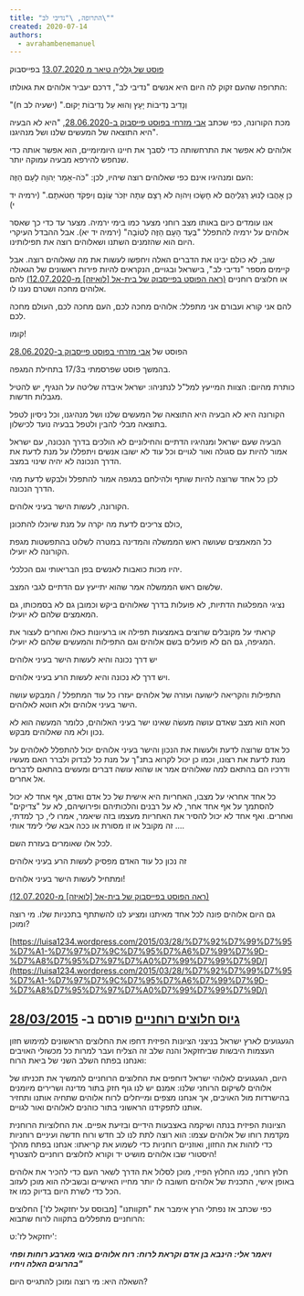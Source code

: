 ```yaml
---
title: "התרופה, \"נדיבי לב\""
created: 2020-07-14
authors: 
  - avrahambenemanuel
---
```


[פוסט של גִלַלְיָה טיאר מ 13.07.2020](https://www.facebook.com/gilalya/posts/2882187221911015) בפייסבוק

התרופה שהעם זקוק לה היום היא אנשים "נדיבי לב", דרכם יעביר אלוהים את גאולתו:

"וְנָדִיב נְדִיבוֹת יָעָץ וְהוּא עַל נְדִיבוֹת יָקוּם." (ישעיה לב ח)

מכת הקורונה, כפי שכתב [אבי מזרחי בפוסט פייסבוק ב-28.06.2020](https://www.facebook.com/permalink.php?story_fbid=3437066392990988&id=100000629831917), "היא לא הבעיה היא התוצאה של המעשים שלנו ושל מנהיגנו".

אלוהים לא אפשר את התרחשותה כדי לסבך את חיינו היומיומיים, הוא אפשר אותה כדי שנחפש להירפא מבעיה עמוקה יותר.

העם ומנהיגיו אינם כפי שאלוהים רוצה שיהיו, לכן: "כֹּה-אָמַר יְהוָה לָעָם הַזֶּה:

כֵּן אָהֲבוּ לָנוּעַ רַגְלֵיהֶם לֹא חָשָׂכוּ וַיהוָה לֹא רָצָם עַתָּה יִזְכֹּר עֲו‍ֹנָם וְיִפְקֹד חַטֹּאתָם." (ירמיה יד י)

אנו עומדים כיום באותו מצב רוחני מצער כמו בימי ירמיה. מצער עד כדי כך שאסר אלוהים על ירמיה להתפלל "בְּעַד הָעָם הַזֶּה לְטוֹבָה" (ירמיה יד יא). אבל ההבדל העיקרי היום הוא שהזמנים השתנו ושאלוהים רוצה את תפילותינו.

שוב, לא כולם יבינו את הדברים האלה ויחפשו לעשות את מה שאלוהים רוצה. אבל קיימים מספר "נדיבי לב", בישראל ובגויים, הנקראים להיות פירות ראשונים של הגאולה או חלוצים רוחניים [(ראה הפוסט בפייסבוק של בית-אל \[לואיזה\] מ-12.07.2020)](https://www.facebook.com/permalink.php?story_fbid=2644232632466037&id=100006379778441) להם אלוהים מחכה ושטרם נענו לו.

להם אני קורא ועבורם אני מתפלל: אלוהים מחכה לכם, העם מחכה לכם, העולם מחכה לכם.

קומו!

הפוסט של [אבי מזרחי בפוסט פייסבוק ב-28.06.2020](https://www.facebook.com/permalink.php?story_fbid=3437066392990988&id=100000629831917)

בהמשך פוסט שפרסמתי ב17/3 בתחילת המגפה.

כותרת מהיום: הצוות המייעץ למל"ל לנתניהו: ישראל איבדה שליטה על הנגיף, יש להטיל מגבלות חדשות.

הקורונה היא לא הבעיה היא התוצאה של המעשים שלנו ושל מנהיגנו, וכל ניסיון לטפל בתוצאה מבלי להבין ולטפל בבעיה נועד לכישלון.

הבעיה שעם ישראל ומנהיגיו הדתיים והחילוניים לא הולכים בדרך הנכונה, עם ישראל אמור להיות עם סגולה ואור לגויים וכל עוד לא ישובו אנשים ויתפללו על מנת לדעת את הדרך הנכונה לא יהיה שינוי במצב.

לכן כל אחד שרוצה להיות שותף ולהילחם במגפה אמור להתפלל ולבקש לדעת מהי הדרך הנכונה.

הקורונה, לעשות הישר בעיני אלוהים.

כולם צריכים לדעת מה יקרה על מנת שיוכלו להתכונן,

כל המאמצים שעושה ראש הממשלה והמדינה במטרה לשלוט בהתפשטות מגפת הקורונה לא יועילו.

יהיו מכות כואבות לאנשים בפן הבריאותי וגם הכלכלי.

שלשום ראש הממשלה אמר שהוא יתייעץ עם הדתיים לגבי המצב.

נציגי המפלגות הדתיות, לא פועלות בדרך שאלוהים ביקש וכמובן גם לא בסמכותו, גם המאמצים שלהם לא יועילו.

קראתי על מקובלים שרוצים באמצעות תפילה או ברעיונות כאלו ואחרים לעצור את המגיפה, גם הם לא פועלים בשם אלוהים וגם התפילות והמעשים שלהם לא יועילו.

יש דרך נכונה והיא לעשות הישר בעיני אלוהים

ויש דרך לא נכונה והיא לעשות הרע בעיני אלוהים.

התפילות והקריאה לישועה ועזרה של אלוהים יעזרו כל עוד המתפלל / המבקש עושה הישר בעיני אלוהים ולא חוטא לאלוהים.

חטא הוא מצב שאדם עושה מעשׂה שאינו ישר בעיני האלוהים, כלומר המעשה הוא לא נכון ולא מה שאלוהים מבקש.

כל אדם שרוצה לדעת ולעשות את הנכון והישר בעיני אלוהים יכול להתפלל לאלוהים על מנת לדעת את רצונו, וכמו כן יכול לקרוא בתנ"ך על מנת כל לבדוק ולברר האם מעשיו ודרכיו הם בהתאם למה שאלוהים אמר או שהוא עושה דברים ומעשים בהתאם לדברים אל אחרים.

כל אחד אחראי על מצבו, האחריות היא אישית של כל אדם ואדם, אף אחד לא יכול להסתמך על אף אחד אחר, לא על רבנים והלכותיהם ופירושיהם, לא על "צדיקים" ואחרים. ואף אחד לא יכול להסיר את האחריות מעצמו בזה שיאמר, אמרו לי, כך למדתי, זה מקובל או זו מסורת או ככה אבא שלי לימד אותי ....

לכל אלו שאומרים בעזרת השם.

זה נכון כל עוד האדם מפסיק לעשות הרע בעיני אלוהים

ומתחיל לעשות הישר בעיני אלוהים!

[(ראה הפוסט בפייסבוק של בית-אל \[לואיזה\] מ-12.07.2020)](https://www.facebook.com/permalink.php?story_fbid=2644232632466037&id=100006379778441)

גם היום אלוהים פונה לכל אחד מאיתנו ומציע לנו להשתתף בתכניות שלו. מי רוצה ומוכן?

[https://luisa1234.wordpress.com/2015/03/28/%D7%92%D7%99%D7%95%D7%A1-%D7%97%D7%9C%D7%95%D7%A6%D7%99%D7%9D-%D7%A8%D7%95%D7%97%D7%A0%D7%99%D7%99%D7%9D/](https://luisa1234.wordpress.com/2015/03/28/%D7%92%D7%99%D7%95%D7%A1-%D7%97%D7%9C%D7%95%D7%A6%D7%99%D7%9D-%D7%A8%D7%95%D7%97%D7%A0%D7%99%D7%99%D7%9D/)

## [גיוס חלוצים רוחניים](https://luisa1234.wordpress.com/2015/03/28/%D7%92%D7%99%D7%95%D7%A1-%D7%97%D7%9C%D7%95%D7%A6%D7%99%D7%9D-%D7%A8%D7%95%D7%97%D7%A0%D7%99%D7%99%D7%9D/) פורסם ב- [28/03/2015](https://luisa1234.wordpress.com/2015/03/28/%D7%92%D7%99%D7%95%D7%A1-%D7%97%D7%9C%D7%95%D7%A6%D7%99%D7%9D-%D7%A8%D7%95%D7%97%D7%A0%D7%99%D7%99%D7%9D/ "06:23")

הגעגועים לארץ ישראל בניצני הציונות הפיזית דחפו את החלוצים הראשונים למימוש חזון העצמות היבשות שביחזקאל והנה שלב זה הצליח ועבר למרות כל מכשולי האויבים ואנחנו בפתח השלב השני של ביאת הרוח:

היום, הגעגועים לאלוהי ישראל דוחפים את החלוצים הרוחניים להמשיך את תכניתו של אלוהים לשיקום הרוחני שלנו: אמנם יש לנו גוף חזק בתור מדינה ושרירים מיומנים בהישרדות מול האויבים, אך אנחנו מצפים ומייחלים לרוח אלוהים שתחיה אותנו ותחזיר אותנו לתפקידנו הראשוני בתור כוהנים לאלוהים ואור לגויים.

הציונות הפיזית בנתה ושיקמה באצבעות הידיים ובזיעת אפיים. את החלוציות הרוחנית מקדמת רוחו של אלוהים עצמו: הוא רוצה לתת לנו לב חדש ורוח חדשה ועיניים רוחניות כדי לזהות את החזון, ואוזניים רוחניות כדי לשמוע את קריאתו: אנחנו בפתח מהלך היסטורי שבו אלוהים מושיט יד וקורא לחלוצים רוחניים להצטרף!

חלוץ רוחני, כמו החלוץ הפיזי, מוכן לסלול את הדרך לשאר העם כדי להכיר את אלוהים באופן אישי, התכנית של אלוהים חשובה לו יותר מחייו האישיים ובשבילה הוא מוכן לעזוב הכל כדי לשרת היום בדיוק כמו אז.

כפי שכתב אז נפתלי הרץ אימבר את "תקוותנו" \[מבוסס על יחזקאל לז'\] החלוצים הרוחניים מתפללים בתקווה לרוח שתבוא:

יחזקאל לז':ט':

**_ויאמר אלי: הינבא בן אדם וקראת לרוח: רוח אלוהים בואי מארבע רוחות ופחי בהרוגים האלה ויחיו"_**

השאלה היא: מי רוצה ומוכן להתגייס היום?
